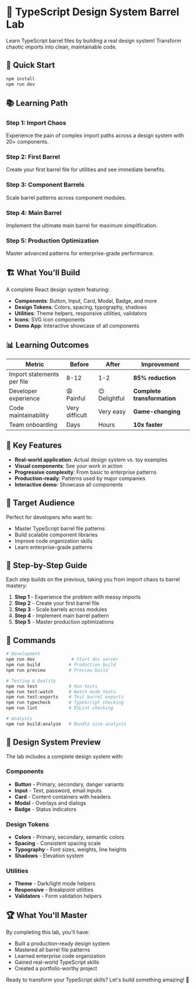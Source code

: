 # 🎨 TypeScript Design System Barrel Lab

Learn TypeScript barrel files by building a real design system! Transform chaotic imports into clean, maintainable code.

## 🚀 Quick Start

```bash
npm install
npm run dev
```

## 📚 Learning Path

### Step 1: Import Chaos
Experience the pain of complex import paths across a design system with 20+ components.

### Step 2: First Barrel
Create your first barrel file for utilities and see immediate benefits.

### Step 3: Component Barrels
Scale barrel patterns across component modules.

### Step 4: Main Barrel
Implement the ultimate main barrel for maximum simplification.

### Step 5: Production Optimization
Master advanced patterns for enterprise-grade performance.

## 🏗️ What You'll Build

A complete React design system featuring:
- **Components**: Button, Input, Card, Modal, Badge, and more
- **Design Tokens**: Colors, spacing, typography, shadows
- **Utilities**: Theme helpers, responsive utilities, validators
- **Icons**: SVG icon components
- **Demo App**: Interactive showcase of all components

## 📊 Learning Outcomes

| Metric | Before | After | Improvement |
|--------|---------|-------|-------------|
| Import statements per file | 8-12 | 1-2 | **85% reduction** |
| Developer experience | 😩 Painful | 😊 Delightful | **Complete transformation** |
| Code maintainability | Very difficult | Very easy | **Game-changing** |
| Team onboarding | Days | Hours | **10x faster** |

## 🌟 Key Features

- **Real-world application**: Actual design system vs. toy examples
- **Visual components**: See your work in action
- **Progressive complexity**: From basic to enterprise patterns
- **Production-ready**: Patterns used by major companies
- **Interactive demo**: Showcase all components

## 🎯 Target Audience

Perfect for developers who want to:
- Master TypeScript barrel file patterns
- Build scalable component libraries
- Improve code organization skills
- Learn enterprise-grade patterns

## 📖 Step-by-Step Guide

Each step builds on the previous, taking you from import chaos to barrel mastery:

1. **Step 1** - Experience the problem with messy imports
2. **Step 2** - Create your first barrel file
3. **Step 3** - Scale barrels across modules
4. **Step 4** - Implement main barrel pattern
5. **Step 5** - Master production optimizations

## 🔧 Commands

```bash
# Development
npm run dev              # Start dev server
npm run build           # Production build
npm run preview         # Preview build

# Testing & Quality
npm run test            # Run tests
npm run test:watch      # Watch mode tests
npm run test:exports    # Test barrel exports
npm run typecheck       # TypeScript checking
npm run lint            # ESLint checking

# Analysis
npm run build:analyze   # Bundle size analysis
```

## 🎨 Design System Preview

The lab includes a complete design system with:

### Components
- **Button** - Primary, secondary, danger variants
- **Input** - Text, password, email inputs
- **Card** - Content containers with headers
- **Modal** - Overlays and dialogs
- **Badge** - Status indicators

### Design Tokens
- **Colors** - Primary, secondary, semantic colors
- **Spacing** - Consistent spacing scale
- **Typography** - Font sizes, weights, line heights
- **Shadows** - Elevation system

### Utilities
- **Theme** - Dark/light mode helpers
- **Responsive** - Breakpoint utilities
- **Validators** - Form validation helpers

## 🏆 What You'll Master

By completing this lab, you'll have:
- Built a production-ready design system
- Mastered all barrel file patterns
- Learned enterprise code organization
- Gained real-world TypeScript skills
- Created a portfolio-worthy project

Ready to transform your TypeScript skills? Let's build something amazing! 🚀